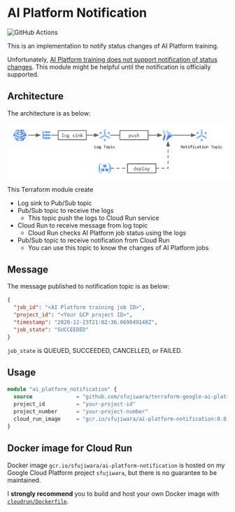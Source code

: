 # AI Platform Notification

![GitHub Actions](https://github.com/sfujiwara/terraform-google-ai-platform-notification/workflows/unit-test/badge.svg)

This is an implementation to notify status changes of AI Platform training.

Unfortunately, [AI Platform training does not support notification of status changes](https://stackoverflow.com/questions/59892910/is-there-a-way-to-be-notified-of-status-changes-in-google-ai-platform-training-j).
This module might be helpful until the notification is officially supported.

## Architecture

The architecture is as below:

<img src="img/architecture.png" width="800"/>

This Terraform module create

- Log sink to Pub/Sub topic
- Pub/Sub topic to receive the logs
  - This topic push the logs to Cloud Run service
- Cloud Run to receive message from log topic
  - Cloud Run checks AI Platform job status using the logs
- Pub/Sub topic to receive notification from Cloud Run
  - You can use this topic to know the changes of AI Platform jobs

## Message

The message published to notification topic is as below:

```json
{
  "job_id": "<AI Platform training job ID>",
  "project_id": "<Your GCP project ID>",
  "timestamp": "2020-12-23T21:02:36.069049148Z",
  "job_state": "SUCCEEDED"
}
```

`job_state` is QUEUED, SUCCEEDED, CANCELLED, or FAILED.

## Usage

```terraform
module "ai_platform_notification" {
  source              = "github.com/sfujiwara/terraform-google-ai-platform-notification"
  project_id          = "your-project-id"
  project_number      = "your-project-number"
  cloud_run_image     = "gcr.io/sfujiwara/ai-platform-notification:0.0.1"
}
```

## Docker image for Cloud Run

Docker image `gcr.io/sfujiwara/ai-platform-notification` is hosted on my Google Cloud Platform project `sfujiwara`, but there is no guarantee to be maintained.

I **strongly recommend** you to build and host your own Docker image with [`cloudrun/Dockerfile`](cloudrun/Dockerfile).
 
